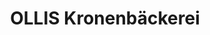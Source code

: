 ---
title: "OLLIS Kronenbäckerei"
url: /neuhausen-auf-den-fildern/ollis-kronenbaeckerei/
shop: Bäckerei
---